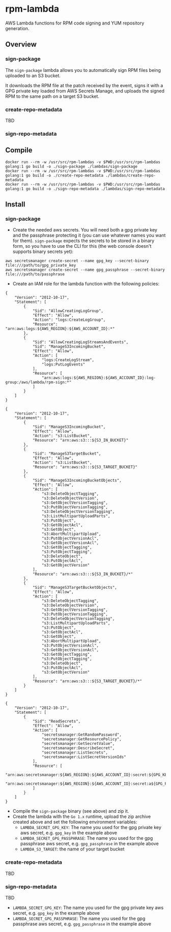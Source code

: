 # rpm-lambda

AWS Lambda functions for RPM code signing and YUM repository generation.

## Overview

### sign-package

The `sign-package` lambda allows you to automatically sign RPM files being uploaded to an S3 bucket.

It downloads the RPM file at the patch received by the event, signs it with a GPG private key loaded from AWS Secrets Manage, and uploads the signed RPM to the same path on a target S3 bucket.

### create-repo-metadata

TBD

### sign-repo-metadata

## Compile

```
docker run --rm -w /usr/src/rpm-lambdas -v $PWD:/usr/src/rpm-lambdas golang:1 go build -o ./sign-package ./lambdas/sign-package
docker run --rm -w /usr/src/rpm-lambdas -v $PWD:/usr/src/rpm-lambdas golang:1 go build -o ./create-repo-metadata ./lambdas/create-repo-metadata
docker run --rm -w /usr/src/rpm-lambdas -v $PWD:/usr/src/rpm-lambdas golang:1 go build -o ./sign-repo-metadata ./lambdas/sign-repo-metadata
```

## Install

### sign-package

- Create the needed aws secrets. You will need both a gpg private key and the passphrase protecting it (you can use whatever names you want for them). `sign-package` expects the secrets to be stored in a binary form, so you have to use the CLI for this (the web console doesn't supports binary secrets yet):
```
aws secretsmanager create-secret --name gpg_key --secret-binary file:///path/to/gpg_private_key
aws secretsmanager create-secret --name gpg_passphrase --secret-binary file:///path/to/passphrase
```
- Create an IAM role for the lambda function with the following policies:
```
{
    "Version": "2012-10-17",
    "Statement": [
        {
            "Sid": "AllowCreatingLogGroup",
            "Effect": "Allow",
            "Action": "logs:CreateLogGroup",
            "Resource": "arn:aws:logs:${AWS_REGION}:${AWS_ACCOUNT_ID}:*"
        },
        {
            "Sid": "AllowCreatingLogStreamsAndEvents",
            "Sid": "ManageS3IncomingBucket",
            "Effect": "Allow",
            "Action": [
                "logs:CreateLogStream",
                "logs:PutLogEvents"
            ],
            "Resource": [
                "arn:aws:logs:${AWS_REGION}:${AWS_ACCOUNT_ID}:log-group:/aws/lambda/rpm-sign:*"
            ]
        }
    ]
}
```
```
{
    "Version": "2012-10-17",
    "Statement": [
        {
            "Sid": "ManageS3IncomingBucket",
            "Effect": "Allow",
            "Action": "s3:ListBucket",
            "Resource": "arn:aws:s3:::${S3_IN_BUCKET}"
        },
        {
            "Sid": "ManageS3TargetBucket",
            "Effect": "Allow",
            "Action": "s3:ListBucket",
            "Resource": "arn:aws:s3:::${S3_TARGET_BUCKET}"
        },
        {
            "Sid": "ManageS3IncomingBucketObjects",
            "Effect": "Allow",
            "Action": [
                "s3:DeleteObjectTagging",
                "s3:DeleteObjectVersion",
                "s3:GetObjectVersionTagging",
                "s3:PutObjectVersionTagging",
                "s3:DeleteObjectVersionTagging",
                "s3:ListMultipartUploadParts",
                "s3:PutObject",
                "s3:GetObjectAcl",
                "s3:GetObject",
                "s3:AbortMultipartUpload",
                "s3:PutObjectVersionAcl",
                "s3:GetObjectVersionAcl",
                "s3:GetObjectTagging",
                "s3:PutObjectTagging",
                "s3:DeleteObject",
                "s3:PutObjectAcl",
                "s3:GetObjectVersion"
            ],
            "Resource": "arn:aws:s3:::${S3_IN_BUCKET}/*"
        },
        {
            "Sid": "ManageS3TargetBucketObjects",
            "Effect": "Allow",
            "Action": [
                "s3:DeleteObjectTagging",
                "s3:DeleteObjectVersion",
                "s3:GetObjectVersionTagging",
                "s3:PutObjectVersionTagging",
                "s3:DeleteObjectVersionTagging",
                "s3:ListMultipartUploadParts",
                "s3:PutObject",
                "s3:GetObjectAcl",
                "s3:GetObject",
                "s3:AbortMultipartUpload",
                "s3:PutObjectVersionAcl",
                "s3:GetObjectVersionAcl",
                "s3:GetObjectTagging",
                "s3:PutObjectTagging",
                "s3:DeleteObject",
                "s3:PutObjectAcl",
                "s3:GetObjectVersion"
            ],
            "Resource": "arn:aws:s3:::${S3_TARGET_BUCKET}/*"
        }
    ]
}
```
```
{
    "Version": "2012-10-17",
    "Statement": [
        {
            "Sid": "ReadSecrets",
            "Effect": "Allow",
            "Action": [
                "secretsmanager:GetRandomPassword",
                "secretsmanager:GetResourcePolicy",
                "secretsmanager:GetSecretValue",
                "secretsmanager:DescribeSecret",
                "secretsmanager:ListSecrets",
                "secretsmanager:ListSecretVersionIds"
            ],
            "Resource": [
                "arn:aws:secretsmanager:${AWS_REGION}:${AWS_ACCOUNT_ID}:secret:${GPG_KEY_ARN_NAME}",
                "arn:aws:secretsmanager:${AWS_REGION}:${AWS_ACCOUNT_ID}:secret:a${GPG_PASSPHRASE_ARN_NAME}"
            ]
        }
    ]
}
```
- Compile the `sign-package` binary (see above) and zip it.
- Create the lambda with the `Go 1.x` runtime, upload the zip archive created above and set the following environment variables:
  - `LAMBDA_SECRET_GPG_KEY`: The name you used for the gpg private key aws secret, e.g. `gpg_key` in the example above
  - `LAMBDA_SECRET_GPG_PASSPHRASE`: The name you used for the gpg passphrase aws secret, e.g. `gpg_passphrase` in the example above
  - `LAMBDA_S3_TARGET`: the name of your target bucket

### create-repo-metadata

TBD

### sign-repo-metadata

TBD

- `LAMBDA_SECRET_GPG_KEY`: The name you used for the gpg private key aws secret, e.g. `gpg_key` in the example above
- `LAMBDA_SECRET_GPG_PASSPHRASE`: The name you used for the gpg passphrase aws secret, e.g. `gpg_passphrase` in the example above
